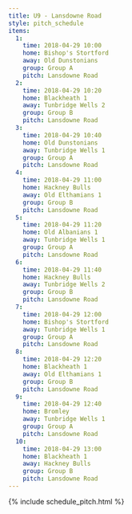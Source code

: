 ```yaml
---
title: U9 - Lansdowne Road
style: pitch_schedule
items:
  1:
    time: 2018-04-29 10:00
    home: Bishop's Stortford
    away: Old Dunstonians
    group: Group A
    pitch: Lansdowne Road
  2:
    time: 2018-04-29 10:20
    home: Blackheath 1
    away: Tunbridge Wells 2
    group: Group B
    pitch: Lansdowne Road
  3:
    time: 2018-04-29 10:40
    home: Old Dunstonians
    away: Tunbridge Wells 1
    group: Group A
    pitch: Lansdowne Road
  4:
    time: 2018-04-29 11:00
    home: Hackney Bulls
    away: Old Elthamians 1
    group: Group B
    pitch: Lansdowne Road
  5:
    time: 2018-04-29 11:20
    home: Old Albanians 1
    away: Tunbridge Wells 1
    group: Group A
    pitch: Lansdowne Road
  6:
    time: 2018-04-29 11:40
    home: Hackney Bulls
    away: Tunbridge Wells 2
    group: Group B
    pitch: Lansdowne Road
  7:
    time: 2018-04-29 12:00
    home: Bishop's Stortford
    away: Tunbridge Wells 1
    group: Group A
    pitch: Lansdowne Road
  8:
    time: 2018-04-29 12:20
    home: Blackheath 1
    away: Old Elthamians 1
    group: Group B
    pitch: Lansdowne Road
  9:
    time: 2018-04-29 12:40
    home: Bromley
    away: Tunbridge Wells 1
    group: Group A
    pitch: Lansdowne Road
  10:
    time: 2018-04-29 13:00
    home: Blackheath 1
    away: Hackney Bulls
    group: Group B
    pitch: Lansdowne Road
---
```


{% include schedule_pitch.html %}
